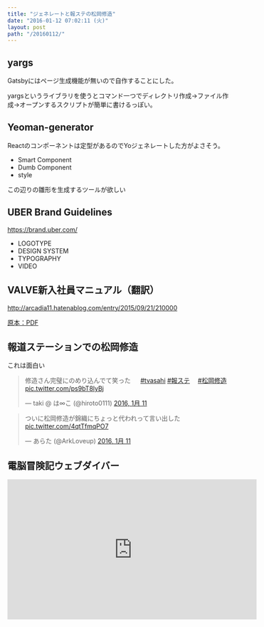 ```yaml
---
title: "ジェネレートと報ステの松岡修造"
date: "2016-01-12 07:02:11 (火)"
layout: post
path: "/20160112/"
---
```



## yargs

Gatsbyにはページ生成機能が無いので自作することにした。

yargsというライブラリを使うとコマンド一つでディレクトリ作成->ファイル作成->オープンするスクリプトが簡単に書けるっぽい。

## Yeoman-generator

Reactのコンポーネントは定型があるのでYoジェネレートした方がよさそう。

- Smart Component
- Dumb Component
- style

この辺りの雛形を生成するツールが欲しい


## UBER Brand Guidelines

https://brand.uber.com/

- LOGOTYPE
- DESIGN SYSTEM
- TYPOGRAPHY
- VIDEO

## VALVE新入社員マニュアル（翻訳）

http://arcadia11.hatenablog.com/entry/2015/09/21/210000

[原本：PDF](http://media.steampowered.com/apps/valve/Valve_Handbook_LowRes.pdf)


## 報道ステーションでの松岡修造

これは面白い

<blockquote class="twitter-tweet" lang="ja"><p lang="ja" dir="ltr">修造さん完璧にのめり込んでて笑った&#10;　&#10;<a href="https://twitter.com/hashtag/tvasahi?src=hash">#tvasahi</a> &#10;<a href="https://twitter.com/hashtag/%E5%A0%B1%E3%82%B9%E3%83%86?src=hash">#報ステ</a>　&#10;<a href="https://twitter.com/hashtag/%E6%9D%BE%E5%B2%A1%E4%BF%AE%E9%80%A0?src=hash">#松岡修造</a> <a href="https://t.co/ps9bT8lyBj">pic.twitter.com/ps9bT8lyBj</a></p>&mdash; taki @ は∞こ (@hiroto0111) <a href="https://twitter.com/hiroto0111/status/686551903455424512">2016, 1月 11</a></blockquote>

<blockquote class="twitter-tweet" lang="ja"><p lang="ja" dir="ltr">ついに松岡修造が錦織にちょっと代われって言い出した <a href="https://t.co/4qtTfmqPO7">pic.twitter.com/4qtTfmqPO7</a></p>&mdash; あらた (@ArkLoveup) <a href="https://twitter.com/ArkLoveup/status/686548743961710597">2016, 1月 11</a></blockquote>

## 電脳冒険記ウェブダイバー

<iframe width="560" height="315" src="https://www.youtube.com/embed/9ggM7M-1ex4?list=PLENNTTwDweWhjs5ZHz4PAFCkMa5UFsYeP" frameborder="0" allowfullscreen></iframe>
